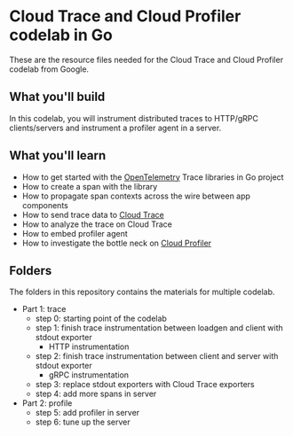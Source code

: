 # Cloud Trace and Cloud Profiler codelab in Go

These are the resource files needed for the Cloud Trace and Cloud Profiler codelab from Google.

## What you'll build

In this codelab, you will instrument distributed traces to HTTP/gRPC clients/servers and
instrument a profiler agent in a server.

## What you'll learn

- How to get started with the [OpenTelemetry](https://opentelemetry.io) Trace libraries in Go project
- How to create a span with the library
- How to propagate span contexts across the wire between app components
- How to send trace data to [Cloud Trace](https://cloud.google.com/trace/docs)
- How to analyze the trace on Cloud Trace
- How to embed profiler agent
- How to investigate the bottle neck on [Cloud Profiler](https://cloud.google.com/profiler/docs)

## Folders

The folders in this repository contains the materials for multiple codelab.

- Part 1: trace
  - step 0: starting point of the codelab
  - step 1: finish trace instrumentation between loadgen and client with stdout exporter
    - HTTP instrumentation
  - step 2: finish trace instrumentation between client and server with stdout exporter
    - gRPC instrumentation
  - step 3: replace stdout exporters with Cloud Trace exporters
  - step 4: add more spans in server
- Part 2: profile
  - step 5: add profiler in server
  - step 6: tune up the server
